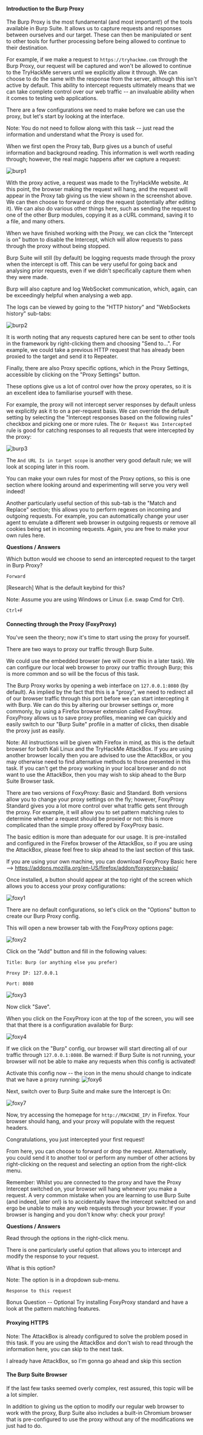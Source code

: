 <h4>Introduction to the Burp Proxy</h4>

The Burp Proxy is the most fundamental (and most important!) of the tools available in Burp Suite. It allows us to capture requests and responses between ourselves and our target. These can then be manipulated or sent to other tools for further processing before being allowed to continue to their destination.

For example, if we make a request to ```https://tryhackme.com``` through the Burp Proxy, our request will be captured and won't be allowed to continue to the TryHackMe servers until we explicitly allow it through. We can choose to do the same with the response from the server, although this isn't active by default. This ability to intercept requests ultimately means that we can take complete control over our web traffic -- an invaluable ability when it comes to testing web applications.

There are a few configurations we need to make before we can use the proxy, but let's start by looking at the interface.

Note: You do not need to follow along with this task -- just read the information and understand what the Proxy is used for.

When we first open the Proxy tab, Burp gives us a bunch of useful information and background reading. This information is well worth reading through; however, the real magic happens after we capture a request:

![burp1](https://github.com/schoto/THM-Web-Hacking-Fundamentals/assets/69323411/9300eeb4-c605-4863-9048-bb8fda16c6a4)

With the proxy active, a request was made to the TryHackMe website. At this point, the browser making the request will hang, and the request will appear in the Proxy tab giving us the view shown in the screenshot above. We can then choose to forward or drop the request (potentially after editing it). We can also do various other things here, such as sending the request to one of the other Burp modules, copying it as a cURL command, saving it to a file, and many others.

When we have finished working with the Proxy, we can click the "Intercept is on" button to disable the Intercept, which will allow requests to pass through the proxy without being stopped.

Burp Suite will still (by default) be logging requests made through the proxy when the intercept is off. This can be very useful for going back and analysing prior requests, even if we didn't specifically capture them when they were made.

Burp will also capture and log WebSocket communication, which, again, can be exceedingly helpful when analysing a web app.

The logs can be viewed by going to the "HTTP history" and "WebSockets history" sub-tabs:

![burp2](https://github.com/schoto/THM-Web-Hacking-Fundamentals/assets/69323411/ae41205f-c1aa-4b55-926a-3a452fd95924)

It is worth noting that any requests captured here can be sent to other tools in the framework by right-clicking them and choosing "Send to...". For example, we could take a previous HTTP request that has already been proxied to the target and send it to Repeater.

Finally, there are also Proxy specific options, which in the Proxy Settings, accessible by clicking on the "Proxy Settings" button.

These options give us a lot of control over how the proxy operates, so it is an excellent idea to familiarise yourself with these.

For example, the proxy will not intercept server responses by default unless we explicitly ask it to on a per-request basis. We can override the default setting by selecting the "Intercept responses based on the following rules" checkbox and picking one or more rules. The ```Or Request Was Intercepted``` rule is good for catching responses to all requests that were intercepted by the proxy:

![burp3](https://github.com/schoto/THM-Web-Hacking-Fundamentals/assets/69323411/c49f57e6-2bc0-4feb-84bb-bb6196781e5f)

The ```And URL Is in target scope``` is another very good default rule; we will look at scoping later in this room.

You can make your own rules for most of the Proxy options, so this is one section where looking around and experimenting will serve you very well indeed!

Another particularly useful section of this sub-tab is the "Match and Replace" section; this allows you to perform regexes on incoming and outgoing requests. For example, you can automatically change your user agent to emulate a different web browser in outgoing requests or remove all cookies being set in incoming requests. Again, you are free to make your own rules here.

**Questions / Answers**

Which button would we choose to send an intercepted request to the target in Burp Proxy?

```Forward```

[Research] What is the default keybind for this?

Note: Assume you are using Windows or Linux (i.e. swap Cmd for Ctrl).

```Ctrl+F```

<h4>Connecting through the Proxy (FoxyProxy)</h4>

You've seen the theory; now it's time to start using the proxy for yourself.

There are two ways to proxy our traffic through Burp Suite.

We could use the embedded browser (we will cover this in a later task).
We can configure our local web browser to proxy our traffic through Burp; this is more common and so will be the focus of this task.

The Burp Proxy works by opening a web interface on ```127.0.0.1:8080``` (by default). As implied by the fact that this is a "proxy", we need to redirect all of our browser traffic through this port before we can start intercepting it with Burp. We can do this by altering our browser settings or, more commonly, by using a Firefox browser extension called FoxyProxy. FoxyProxy allows us to save proxy profiles, meaning we can quickly and easily switch to our "Burp Suite" profile in a matter of clicks, then disable the proxy just as easily.

Note: All instructions will be given with Firefox in mind, as this is the default browser for both Kali Linux and the TryHackMe AttackBox. If you are using another browser locally then you are advised to use the AttackBox, or you may otherwise need to find alternative methods to those presented in this task. If you can't get the proxy working in your local browser and do not want to use the AttackBox, then you may wish to skip ahead to the Burp Suite Browser task.

There are two versions of FoxyProxy: Basic and Standard. Both versions allow you to change your proxy settings on the fly; however, FoxyProxy Standard gives you a lot more control over what traffic gets sent through the proxy. For example, it will allow you to set pattern matching rules to determine whether a request should be proxied or not: this is more complicated than the simple proxy offered by FoxyProxy basic.

The basic edition is more than adequate for our usage. It is pre-installed and configured in the Firefox browser of the AttackBox, so if you are using the AttackBox, please feel free to skip ahead to the last section of this task.

If you are using your own machine, you can download FoxyProxy Basic here --> https://addons.mozilla.org/en-US/firefox/addon/foxyproxy-basic/

Once installed, a button should appear at the top right of the screen which allows you to access your proxy configurations:

![foxy1](https://github.com/schoto/THM-Web-Hacking-Fundamentals/assets/69323411/02fd6974-ea09-407f-81e6-ad2f09aef191)

There are no default configurations, so let's click on the "Options" button to create our Burp Proxy config.

This will open a new browser tab with the FoxyProxy options page:

![foxy2](https://github.com/schoto/THM-Web-Hacking-Fundamentals/assets/69323411/22f86dcf-5139-40e4-b7f4-5524ede9040c)

Click on the "Add" button and fill in the following values:

```
Title: Burp (or anything else you prefer)

Proxy IP: 127.0.0.1

Port: 8080
```

![foxy3](https://github.com/schoto/THM-Web-Hacking-Fundamentals/assets/69323411/b7348823-93ea-4eb2-af43-9f0010602632)

Now click "Save".

When you click on the FoxyProxy icon at the top of the screen, you will see that that there is a configuration available for Burp:

![foxy4](https://github.com/schoto/THM-Web-Hacking-Fundamentals/assets/69323411/2c3cd7b3-21a2-4942-aaa4-b948eb884016)

If we click on the "Burp" config, our browser will start directing all of our traffic through ```127.0.0.1:8080```. Be warned: if Burp Suite is not running, your browser will not be able to make any requests when this config is activated!

Activate this config now -- the icon in the menu should change to indicate that we have a proxy running: ![foxy6](https://github.com/schoto/THM-Web-Hacking-Fundamentals/assets/69323411/c2ce0dd8-3c41-4d90-b1ee-cf8b23f91d30)

Next, switch over to Burp Suite and make sure the Intercept is On:

![foxy7](https://github.com/schoto/THM-Web-Hacking-Fundamentals/assets/69323411/4f9f2f78-243b-441a-8dc3-fb3ac1adddd2)

Now, try accessing the homepage for ```http://MACHINE_IP/``` in Firefox. Your browser should hang, and your proxy will populate with the request headers.

Congratulations, you just intercepted your first request!

From here, you can choose to forward or drop the request. Alternatively, you could send it to another tool or perform any number of other actions by right-clicking on the request and selecting an option from the right-click menu.

Remember: Whilst you are connected to the proxy and have the Proxy Intercept switched on, your browser will hang whenever you make a request. A very common mistake when you are learning to use Burp Suite (and indeed, later on!) is to accidentally leave the intercept switched on and ergo be unable to make any web requests through your browser. If your browser is hanging and you don't know why: check your proxy!

**Questions / Answers**


Read through the options in the right-click menu.

There is one particularly useful option that allows you to intercept and modify the response to your request.

What is this option?

Note: The option is in a dropdown sub-menu.

```Response to this request```

Bonus Question -- Optional Try installing FoxyProxy standard and have a look at the pattern matching features.

<h4>Proxying HTTPS</h4>

Note: The AttackBox is already configured to solve the problem posed in this task. If you are using the AttackBox and don't wish to read through the information here, you can skip to the next task.

I already have AttackBox, so I'm gonna go ahead and skip this section

<h4>The Burp Suite Browser</h4>

If the last few tasks seemed overly complex, rest assured, this topic will be a lot simpler.

In addition to giving us the option to modify our regular web browser to work with the proxy, Burp Suite also includes a built-in Chromium browser that is pre-configured to use the proxy without any of the modifications we just had to do.





